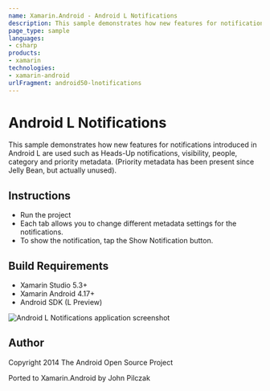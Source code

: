 ```yaml
---
name: Xamarin.Android - Android L Notifications
description: This sample demonstrates how new features for notifications introduced in Android L are used such as Heads-Up notifications, visibility, people,...
page_type: sample
languages:
- csharp
products:
- xamarin
technologies:
- xamarin-android
urlFragment: android50-lnotifications
---
```

# Android L Notifications

This sample demonstrates how new features for notifications introduced in Android L are used such as Heads-Up notifications, visibility, people, category and priority metadata. (Priority metadata has been present since Jelly Bean, but actually unused).

## Instructions

* Run the project
* Each tab allows you to change different metadata settings for the notifications.
* To show the notification, tap the Show Notification button.

## Build Requirements
* Xamarin Studio 5.3+
* Xamarin Android 4.17+
* Android SDK (L Preview)

![Android L Notifications application screenshot](Screenshots/HeadsUp.png "Android L Notifications application screenshot")

## Author 
Copyright 2014 The Android Open Source Project

Ported to Xamarin.Android by John Pilczak
